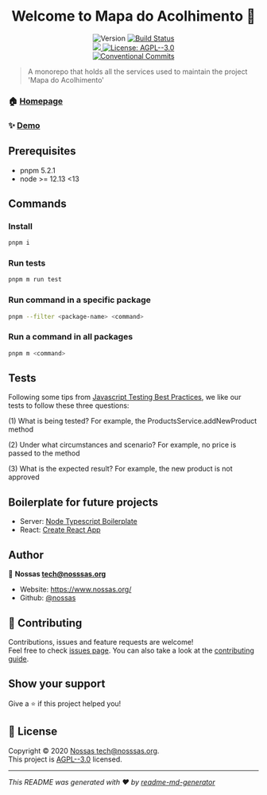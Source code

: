 <h1 align="center">Welcome to Mapa do Acolhimento 👋</h1>
<p align="center">
  <img alt="Version" src="https://img.shields.io/badge/version-1.1.1-blue.svg?cacheSeconds=2592000" />
  <a href="https://ci.bonde.org/nossas/mapa-do-acolhimento">
    <img
      alt="Build Status"
      src="https://ci.bonde.org/api/badges/nossas/mapa-do-acolhimento/status.svg"
    />
  </a>
  </br>
  <a href="https://codecov.io/gh/nossas/mapa-do-acolhimento">
    <img src="https://codecov.io/gh/nossas/mapa-do-acolhimento/branch/main/graph/badge.svg" />
  </a>
  <a href="https://github.com/nossas/mapa-do-acolhimento/blob/main/LICENSE" target="_blank">
    <img alt="License: AGPL--3.0" src="https://img.shields.io/github/license/nossas/Mapa do Acolhimento" />
  </a>
  </br>
  <a href="https://conventionalcommits.org">
    <img
      alt="Conventional Commits"
      src="https://img.shields.io/badge/Conventional%20Commits-orange.svg"
    />
  </a>
</p>

> A monorepo that holds all the services used to maintain the project 'Mapa do Acolhimento'

### 🏠 [Homepage](https://github.com/nossas/mapa-do-acolhimento#readme)

### ✨ [Demo](https://www.mapadoacolhimento.org/)

## Prerequisites

- pnpm 5.2.1
- node >= 12.13 <13

## Commands

### Install

```sh
pnpm i
```

### Run tests

```sh
pnpm m run test
```

### Run command in a specific package

```sh
pnpm --filter <package-name> <command>
```

### Run a command in all packages

```sh
pnpm m <command>
```

## Tests

Following some tips from [Javascript Testing Best Practices](https://github.com/goldbergyoni/javascript-testing-best-practices), we like our tests to follow these three questions:

(1) What is being tested? For example, the ProductsService.addNewProduct method

(2) Under what circumstances and scenario? For example, no price is passed to the method

(3) What is the expected result? For example, the new product is not approved

## Boilerplate for future projects

- Server: [Node Typescript Boilerplate](https://github.com/jsynowiec/node-typescript-boilerplate)
- React: [Create React App](https://github.com/facebook/create-react-app)


## Author

👤 **Nossas <tech@nosssas.org>**

- Website: https://www.nossas.org/
- Github: [@nossas](https://github.com/nossas)

## 🤝 Contributing

Contributions, issues and feature requests are welcome!<br />Feel free to check [issues page](https://github.com/nossas/mapa-do-acolhimento/issues). You can also take a look at the [contributing guide](https://github.com/nossas/mapa-do-acolhimento/blob/main/CONTRIBUTING.md).

## Show your support

Give a ⭐️ if this project helped you!

## 📝 License

Copyright © 2020 [Nossas <tech@nosssas.org>](https://github.com/nossas).<br />
This project is [AGPL--3.0](https://github.com/nossas/mapa-do-acolhimento/blob/main/LICENSE) licensed.

---

_This README was generated with ❤️ by [readme-md-generator](https://github.com/kefranabg/readme-md-generator)_
